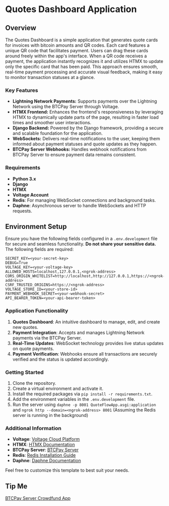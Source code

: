 
# Quotes Dashboard Application

## Overview
The Quotes Dashboard is a simple application that generates quote cards for invoices with bitcoin amounts and QR codes. Each card features a unique QR code that facilitates payment. Users can drag these cards around freely within the app's interface. When a QR code receives a payment, the application instantly recognizes it and utilizes HTMX to update only the specific card that has been paid. This approach ensures smooth, real-time payment processing and accurate visual feedback, making it easy to monitor transaction statuses at a glance.

### Key Features
- **Lightning Network Payments:** Supports payments over the Lightning Network using the BTCPay Server through Voltage.
- **HTMX Frontend:** Enhances the frontend's responsiveness by leveraging HTMX to dynamically update parts of the page, resulting in faster load times and smoother user interactions.
- **Django Backend:** Powered by the Django framework, providing a secure and scalable foundation for the application.
- **WebSockets:** Delivers real-time notifications to the user, keeping them informed about payment statuses and quote updates as they happen.
- **BTCPay Server Webhooks:** Handles webhook notifications from BTCPay Server to ensure payment data remains consistent.

### Requirements
- **Python 3.x**
- **Django**
- **HTMX**
- **Voltage Account**
- **Redis**: For managing WebSocket connections and background tasks.
- **Daphne**: Asynchronous server to handle WebSockets and HTTP requests.

## Environment Setup
Ensure you have the following fields configured in a `.env.development` file for secure and seamless functionality. **Do not share your sensitive data.** The following fields are required:

```
SECRET_KEY=<your-secret-key>
DEBUG=True
VOLTAGE_KEY=<your-voltage-key>
ALLOWED_HOSTS=localhost,127.0.0.1,<ngrok-address>
CORS_ORIGIN_WHITELIST=http://localhost,http://127.0.0.1,https://<ngrok-address>
CSRF_TRUSTED_ORIGINS=https://<ngrok-address>
VOLTAGE_STORE_ID=<your-store-id>
PAYMENT_WEBHOOK_SECRET=<your-webhook-secret>
API_BEARER_TOKEN=<your-api-bearer-token>
```

### Application Functionality
1. **Quotes Dashboard**: An intuitive dashboard to manage, edit, and create new quotes.
2. **Payment Integration**: Accepts and manages Lightning Network payments via the BTCPay Server.
3. **Real-Time Updates**: WebSocket technology provides live status updates on quote payments.
4. **Payment Verification**: Webhooks ensure all transactions are securely verified and the status is updated accordingly.

### Getting Started
1. Clone the repository.
2. Create a virtual environment and activate it.
3. Install the required packages via `pip install -r requirements.txt`.
4. Add the environment variables in the `.env.development` file.
5. Run the server using `daphne -p 8001 QuoteFlowApp.asgi:application` and `ngrok http --domain=<ngrok-address> 8001` (Assuming the Redis server is running in the background)

### Additional Information
- **Voltage**: [Voltage Cloud Platform](https://voltage.cloud/)
- **HTMX**: [HTMX Documentation](https://htmx.org/docs/)
- **BTCPay Server**: [BTCPay Server](https://btcpayserver.org/)
- **Redis**: [Redis Installation Guide](https://redis.io/download)
- **Daphne**: [Daphne Documentation](https://github.com/django/daphne)

Feel free to customize this template to best suit your needs.

## Tip Me
[BTCPay Server Crowdfund App](https://btcpay0.voltageapp.io/apps/3UCpT9Ln5btcgKH4EdTGRh5jCEAT/crowdfund)
